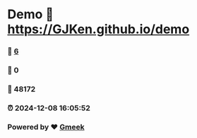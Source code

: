 # Demo :link: https://GJKen.github.io/demo 
### :page_facing_up: [6](https://GJKen.github.io/demo/tag.html) 
### :speech_balloon: 0 
### :hibiscus: 48172 
### :alarm_clock: 2024-12-08 16:05:52 
### Powered by :heart: [Gmeek](https://github.com/Meekdai/Gmeek)
